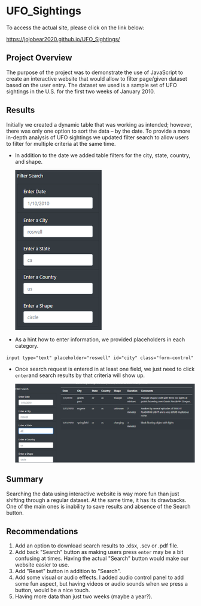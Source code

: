# UFO_Sightings

To access the actual site, please click on the link below:

https://jojobear2020.github.io/UFO_Sightings/



## Project Overview ##

The purpose of the project was to demonstrate the use of JavaScript to create an interactive website that would allow to 
filter page/given dataset based on the user entry. The dataset we used is a sample set of UFO sightings in the U.S. for the first two weeks of January 2010.


## Results ##

Initially we created a dynamic table that was working as intended; however, there was only one option to sort the data – by the date. To provide a more in-depth analysis of UFO sightings we updated filter search to allow users to filter for multiple criteria at the same time. 

* In addition to the date we added table filters for the city, state, country, and shape. 


  ![filter_search_options](https://github.com/jojobear2020/UFO_Sightings/blob/main/static/images/filter_search_options.PNG)


* As a hint how to enter information, we provided placeholders in each category.

`input type="text" placeholder="roswell" id="city" class="form-control"`


* Once search request is entered in at least one field, we just need to click `enter`and search results by that criteria will show up.

  ![search_by_state_or](https://github.com/jojobear2020/UFO_Sightings/blob/main/static/images/filter_search_state_or.PNG)


## Summary ##
Searching the data using interactive website is way more fun than just shifting through a regular dataset.  At the same time, it has its drawbacks. One of the main ones is inability to save results and absence of the Search button.


## Recommendations ##

1.	Add an option to download search results to .xlsx, .scv or .pdf file. 
2.	Add back "Search" button as making users press `enter` may be a bit confusing at times. Having the actual "Search" button would make our website easier to use.
3.  Add "Reset" button in addition to "Search".
3.	Add some visual or audio effects. I added audio control panel to add some fun aspect, but having videos or audio sounds when we press a button, would be a nice touch.
4.	Having more data than just two weeks (maybe a year?).
